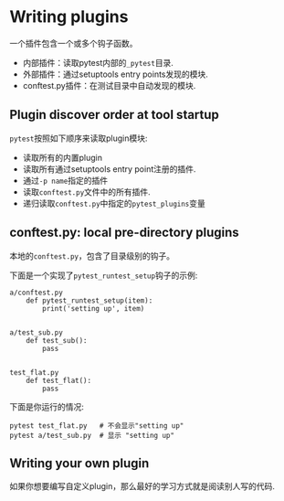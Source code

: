 # Writing plugins

一个插件包含一个或多个钩子函数。

- 内部插件：读取pytest内部的`_pytest`目录.
- 外部插件：通过setuptools entry points发现的模块.
- conftest.py插件：在测试目录中自动发现的模块.

## Plugin discover order at tool startup

`pytest`按照如下顺序来读取plugin模块:

- 读取所有的内置plugin
- 读取所有通过setuptools entry point注册的插件.
- 通过`-p name`指定的插件
- 读取`conftest.py`文件中的所有插件.
- 递归读取`conftest.py`中指定的`pytest_plugins`变量

## conftest.py: local pre-directory plugins

本地的`conftest.py`，包含了目录级别的钩子。

下面是一个实现了`pytest_runtest_setup`钩子的示例:

```
a/conftest.py
    def pytest_runtest_setup(item):
        print('setting up', item)


a/test_sub.py
    def test_sub():
        pass


test_flat.py
    def test_flat():
        pass
```

下面是你运行的情况:

```
pytest test_flat.py   # 不会显示"setting up"
pytest a/test_sub.py  # 显示 "setting up"
```

## Writing your own plugin

如果你想要编写自定义plugin，那么最好的学习方式就是阅读别人写的代码.


